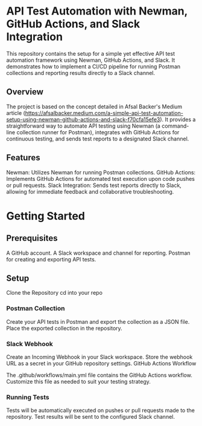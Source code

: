 # API Test Automation with Newman, GitHub Actions, and Slack Integration
This repository contains the setup for a simple yet effective API test automation framework using Newman, GitHub Actions, and Slack. It demonstrates how to implement a CI/CD pipeline for running Postman collections and reporting results directly to a Slack channel.

## Overview
The project is based on the concept detailed in Afsal Backer's Medium article (https://afsalbacker.medium.com/a-simple-api-test-automation-setup-using-newman-github-actions-and-slack-f70cfa15efe3). 
It provides a straightforward way to automate API testing using Newman (a command-line collection runner for Postman), integrates with GitHub Actions for continuous testing, and sends test reports to a designated Slack channel.

## Features

Newman: Utilizes Newman for running Postman collections.
GitHub Actions: Implements GitHub Actions for automated test execution upon code pushes or pull requests.
Slack Integration: Sends test reports directly to Slack, allowing for immediate feedback and collaborative troubleshooting.


# Getting Started

## Prerequisites
A GitHub account.
A Slack workspace and channel for reporting.
Postman for creating and exporting API tests.

## Setup

Clone the Repository
cd into your repo 

### Postman Collection

Create your API tests in Postman and export the collection as a JSON file.
Place the exported collection in the repository.

### Slack Webhook
Create an Incoming Webhook in your Slack workspace.
Store the webhook URL as a secret in your GitHub repository settings.
GitHub Actions Workflow

The .github/workflows/main.yml file contains the GitHub Actions workflow.
Customize this file as needed to suit your testing strategy.

### Running Tests
Tests will be automatically executed on pushes or pull requests made to the repository.
Test results will be sent to the configured Slack channel.

